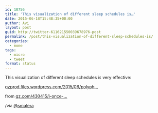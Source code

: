 ```yaml
---
id: 10756
title: 'This visualization of different sleep schedules is…'
date: 2015-06-18T15:48:35+00:00
author: Avi
layout: post
guid: http://twitter-611621550039678976-post
permalink: /post/this-visualization-of-different-sleep-schedules-is/
categories:
  - none
tags:
  - micro
  - tweet
format: status
---
```

This visualization of different sleep schedules is very effective:

[qzprod.files.wordpress.com/2015/06/polyph…](https://qzprod.files.wordpress.com/2015/06/polyphasic-sleep-schedule_colorcorrected.jpeg)

from [qz.com/430415/i-once-…](http://qz.com/430415/i-once-tried-to-cheat-sleep-and-for-a-year-i-succeeded/)

/via [@smalera](http://twitter.com/smalera)
